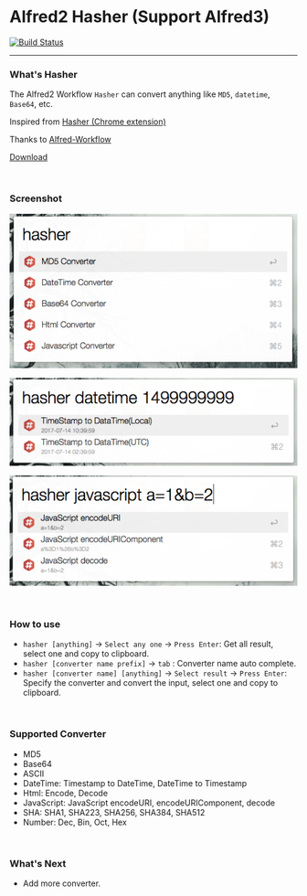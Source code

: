 # Alfred2 Hasher (Support Alfred3)

[![Build Status](https://travis-ci.org/dozer47528/alfred2-hasher.svg?branch=master)](https://travis-ci.org/dozer47528/alfred2-hasher)

----------------------------------------
### What's Hasher
The Alfred2 Workflow `Hasher` can convert anything like `MD5`, `datetime`, `Base64`, etc.

Inspired from [Hasher (Chrome extension)](https://github.com/s12v/hasher)

Thanks to [Alfred-Workflow](https://github.com/deanishe/alfred-workflow)

[Download](https://github.com/dozer47528/alfred2-hasher/releases)

&nbsp;

### Screenshot
![screenshot](screenshot/ss-1.png)

![screenshot](screenshot/ss-2.png)

![screenshot](screenshot/ss-3.png)

&nbsp;

### How to use

* `hasher [anything]` -> `Select any one` -> `Press Enter`: Get all result, select one and copy to clipboard.
* `hasher [converter name prefix]` -> `tab` : Converter name auto complete.
* `hasher [converter name] [anything]` -> `Select result` -> `Press Enter`: Specify the converter and convert the input, select one and copy to clipboard.

&nbsp;

### Supported Converter

* MD5
* Base64
* ASCII
* DateTime: Timestamp to DateTime, DateTime to Timestamp
* Html: Encode, Decode
* JavaScript: JavaScript encodeURI, encodeURIComponent, decode
* SHA: SHA1, SHA223, SHA256, SHA384, SHA512
* Number: Dec, Bin, Oct, Hex

&nbsp;

### What's Next

* Add more converter.
